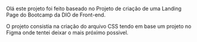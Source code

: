 Olá este projeto foi feito baseado no Projeto de criação de uma Landing Page do Bootcamp da DIO de Front-end. 

O projeto consistia na criação do arquivo CSS tendo em base um projeto no Figma onde tentei deixar o mais próximo possivel.